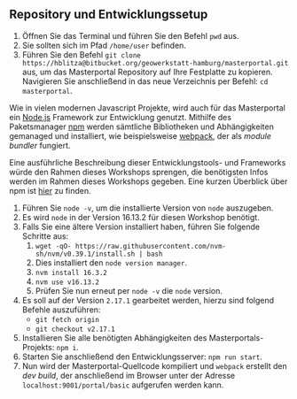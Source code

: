 ## Repository und Entwicklungssetup

1. Öffnen Sie das Terminal und führen Sie den Befehl `pwd` aus.
2. Sie sollten sich im Pfad `/home/user` befinden.
3. Führen Sie den Befehl `git clone https://hblitza@bitbucket.org/geowerkstatt-hamburg/masterportal.git` aus, um das Masterportal Repository auf Ihre Festplatte zu kopieren. Navigieren Sie anschließend in das neue Verzeichnis per Befehl: `cd masterportal`.

Wie in vielen modernen Javascript Projekte, wird auch für das Masterportal ein [Node.js](https://github.com/nodejs/node) Framework zur Entwicklung genutzt. Mithilfe des Paketsmanager [npm](https://www.npmjs.com/) werden sämtliche Bibliotheken und Abhängigkeiten gemanaged und installiert, wie beispielsweise [webpack](https://github.com/webpack/webpack), der als *module bundler* fungiert.

Eine ausführliche Beschreibung dieser Entwicklungstools- und Frameworks würde den Rahmen dieses Workshops sprengen, die benötigsten Infos werden im Rahmen dieses Workshops gegeben. Eine kurzen Überblick über npm ist [hier](../basics/npm.md) zu finden.

1. Führen Sie `node -v`, um die installierte Version von `node` auszugeben.
2. Es wird `node` in der Version 16.13.2 für diesen Workshop benötigt.
3. Falls Sie eine ältere Version installiert haben, führen Sie folgende Schritte aus:
    1. `wget -qO- https://raw.githubusercontent.com/nvm-sh/nvm/v0.39.1/install.sh | bash`
    2. Dies installiert den `node version manager`.
    3. `nvm install 16.3.2`
    4. `nvm use v16.13.2`
    5. Prüfen Sie nun erneut per `node -v` die `node` version.
4. Es soll auf der Version `2.17.1` gearbeitet werden, hierzu sind folgend Befehle auszuführen:
    - `git fetch origin`
    - `git checkout v2.17.1`
5. Installieren Sie alle benötigten Abhängigkeiten des Masterportals-Projekts: `npm i`.
6. Starten Sie anschließend den Entwicklungsserver: `npm run start`.
7. Nun wird der Masterportal-Quellcode kompiliert und `webpack` erstellt den *dev build*, der anschließend im Browser unter der Adresse `localhost:9001/portal/basic` aufgerufen werden kann.